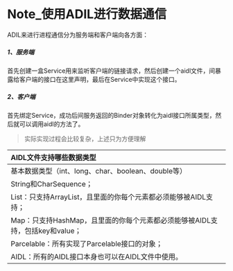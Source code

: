 # Note_使用ADIL进行数据通信

ADIL来进行进程通信分为服务端和客户端向各方面：

##### 1、服务端

首先创建一盒Service用来监听客户端的链接请求，然后创建一个aidl文件，间暴露给客户端的接口在这里声明，最后在Service中实现这个接口。

##### 2、客户端

首先绑定Service，成功后间服务返回的Binder对象转化为aidl接口所属类型，然后就可以调用aidl的方法了。

> 实际实现过程会比较复杂，上述只为方便理解 

| AIDL文件支持哪些数据类型                                     |
| :----------------------------------------------------------- |
| 基本数据类型（int、long、char、boolean、double等）           |
| String和CharSequence；                                       |
| List：只支持ArrayList，且里面的你每个元素都必须能够被AIDL支持； |
| Map：只支持HashMap，且里面的你每个元素都必须能够被AIDL支持，包括key和value； |
| Parcelable：所有实现了Parcelable接口的对象；                 |
| AIDL：所有的AIDL接口本身也可以在AIDL文件中使用。             |

